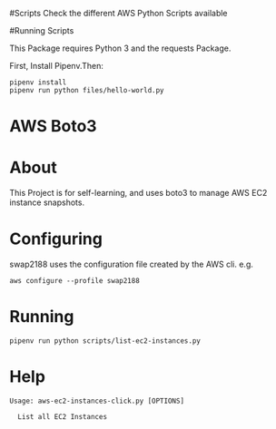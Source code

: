 #Scripts
Check the different AWS Python Scripts available

#Running Scripts

This Package requires Python 3 and the requests Package.

First, Install Pipenv.Then:

```
pipenv install
pipenv run python files/hello-world.py 
```  

# AWS Boto3 

# About
This Project is for self-learning, and uses boto3 to manage AWS EC2 instance snapshots.

# Configuring
swap2188 uses the configuration file created by the AWS cli. e.g.

`aws configure --profile swap2188`

# Running
`pipenv run python scripts/list-ec2-instances.py`

# Help
```pipenv run python scripts/aws-ec2-instances-click.py --help
Usage: aws-ec2-instances-click.py [OPTIONS]

  List all EC2 Instances

```
